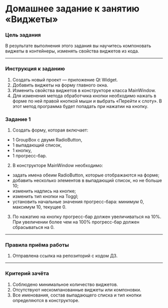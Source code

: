 # Домашнее задание к занятию «Виджеты»

### Цель задания

В результате выполнения этого задания вы научитесь компоновать виджеты в контейнеры, изменять свойства виджетов из кода.

------

### Инструкция к заданию

1. Создать новый проект — приложение Qt Widget.
2. Добавить виджеты на форму главного окна.
3. Изменить свойства виджетов в конструкторе класса MainWindow.
4. Для изменения метода обработчика кнопки необходимо нажать в форме по ней правой кнопкой мыши и выбрать «Перейти к слоту».
   В этот метод программа будет попадать при нажатии на кнопку.

### Задание 1

1. Создать форму, которая включает:
* 1 GroupBox с двумя RadioButton,
* 1 выпадающий список,
* 1 кнопку,
* 1 прогресс-бар.
2. В конструкторе MainWindow необходимо:
* задать имена обеим RadioButton, которые отображаются на форме;
* добавить несколько элементов в выпадающий список, но не больше 10;
* изменить надпись на кнопке;
* изменить тип кнопки на Toggl;
* установить начальные значения прогресс-бара: минимум 0, максимум 10, текущее 0. 
3. По нажатию на кнопку прогресс-бар должен увеличиваться на 10%. При увеличении более чем на 100% прогресс-бар должен сбрасываться на 0.

------

### Правила приёма работы

1. Отправлена ссылка на репозиторий с кодом ДЗ.

------

### Критерий зачёта

1. Соблюдено минимальное количество виджетов.
2. Отсутствуют нескомпанованные виджеты или компоновки.
3. Все именования, состав выпадающего списка и тип кнопки определяются в конструкторе.
